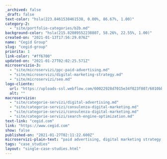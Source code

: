 ```yaml
---
_archived: false
_draft: false
text-color: "hsla(223.8461538461538, 0.00%, 86.67%, 1.00)"
category-2:
  - "site/portfolio-categories/b2b.md"
background-color: "hsla(215.82089552238807, 58.26%, 22.55%, 1.00)"
created-on: "2021-01-13T17:56:29.076Z"
name: "Cegid Group"
slug: "cegid-group"
priorita: 1
link-color: "#ff6700"
updated-on: "2021-01-27T02:02:25.571Z"
microservizio-3:
  - "site/microservizi/ppc-paid-advertising.md"
  - "site/microservizi/digital-marketing-strategy.md"
  - "site/microservizi/seo.md"
logo-cliente:
  url: "https://uploads-ssl.webflow.com/60022928d7015e34f023f807/6010bb521d549f6afb9df991_6007124054a33e40efafe817_cegid.png"
  alt: ""
macroservizio:
  - "site/categorie-servizi/digital-advertising.md"
  - "site/categorie-servizi/consulenza-digital-marketing.md"
  - "site/categorie-servizi/consulenza-digital-marketing.md"
  - "site/categorie-servizi/search-engine-optimization.md"
text-link: "cegid.com"
link: "https://www.cegid.com"
show: false
published-on: "2021-01-27T02:11:22.600Z"
microservizi-plain-text: "paid advertising, digital marketing strategy, SEO"
tags: "case_studies"
layout: "single-case-studies.html"
---
```



